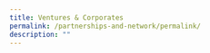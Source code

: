 ```yaml
---
title: Ventures & Corporates
permalink: /partnerships-and-network/permalink/
description: ""
---
```

